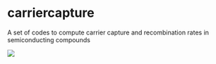 # carriercapture

A set of codes to compute carrier capture and recombination rates in semiconducting compounds 

![](https://github.com/WMD-group/carriercapture/blob/master/schematics/Logo.png)
